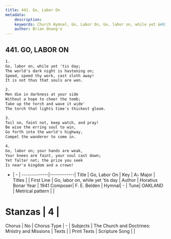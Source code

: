 ```yaml
---
title: 441. Go, Labor On
metadata:
    description: 
    keywords: Church Hymnal, Go, Labor On, Go, labor on, while yet &#039;tis day, 
    author: Brian Onang'o
---
```



## 441. GO, LABOR ON

```txt
1.
Go, labor on, while yet 'tis day; 
The world's dark night is hastening on; 
Speed, speed thy work, cast sloth away! 
It is not thus that souls are won. 

2.
Men die in darkness at your side 
Without a hope to cheer the tomb; 
Take up the torch and wave it wide' 
The torch that lights time's thickest gloom. 

3.
Toil on, faint not, keep watch, and pray! 
Be wise the erring soul to win, 
Go forth into the world's highway, 
Compel the wanderer to come in. 

4.
Go, labor on; your hands are weak, 
Your knees are faint, your soul cast down; 
Yet falter not; the prize you seek 
Is near'a kingdom and a crown!
```

- |   -  |
-------------|------------|
Title | Go, Labor On |
Key | A♭ Major |
Titles |  |
First Line | Go, labor on, while yet &#039;tis day |
Author | Horatius Bonar
Year | 1941
Composer| F. E. Belden |
Hymnal|  - |
Tune| OAKLAND |
Metrical pattern | |
# Stanzas | 4 |
Chorus | No |
Chorus Type | - |
Subjects | The Church and Doctrines: Mnistry and Missions |
Texts |  |
Print Texts | 
Scripture Song |  |
  
